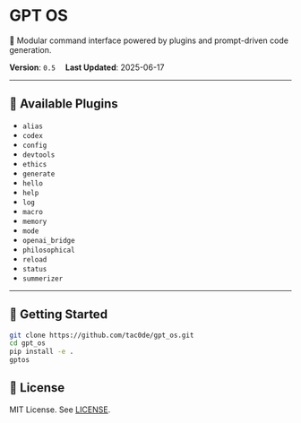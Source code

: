 # GPT OS

🧠 Modular command interface powered by plugins and prompt-driven code generation.

**Version**: `0.5`  **Last Updated**: 2025-06-17

---

## 🔌 Available Plugins
- `alias`
- `codex`
- `config`
- `devtools`
- `ethics`
- `generate`
- `hello`
- `help`
- `log`
- `macro`
- `memory`
- `mode`
- `openai_bridge`
- `philosophical`
- `reload`
- `status`
- `summerizer`

---

## 🧰 Getting Started
```bash
git clone https://github.com/tac0de/gpt_os.git
cd gpt_os
pip install -e .
gptos
```
## 📄 License
MIT License. See [LICENSE](LICENSE).

